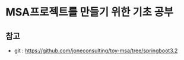 # MSA프로젝트를 만들기 위한 기초 공부
## 참고 
  - git : https://github.com/joneconsulting/toy-msa/tree/springboot3.2

